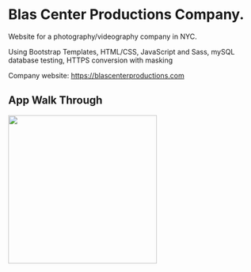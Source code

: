 # Blas Center Productions Company. 

Website for a photography/videography company in NYC.

Using Bootstrap Templates, HTML/CSS, JavaScript and Sass, mySQL database testing, HTTPS conversion with masking

Company website: https://blascenterproductions.com

## App Walk Through
 <img src="http://g.recordit.co/m1N80xSkhz.gif" width="300"> 
